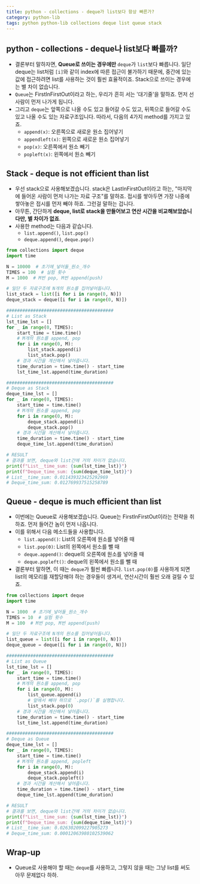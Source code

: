 ```yaml
---
title: python - collections - deque가 list보다 항상 빠른가?
category: python-lib
tags: python python-lib collections deque list queue stack
---
```


## python - collections - deque나 list보다 빠를까?

- 결론부터 말하자면, **Queue로 쓰이는 경우에만** `deque`가 `list`보다 빠릅니다. 일단 deque는 list처럼 `[i]`와 같이 index에 따른 접근이 불가하기 때문에, 중간에 있는 값에 접근하려면 list를 사용하는 것이 훨씬 효율적이죠. Stack으로 쓰이는 경우에는 별 차이 없습니다.
- `Queue`는 FirstInFirstOut이라고 하는, 우리가 흔히 서는 '대기줄'을 말하죠. 먼저 선 사람이 먼저 나가게 됩니다.
- 그리고 `deque`는 앞쪽으로 나올 수도 있고 들어갈 수도 있고, 뒤쪽으로 들어갈 수도 있고 나올 수도 있는 자료구조입니다. 따라서, 다음의 4가지 method를 가지고 있죠. 
  - `append(x)`: 오른쪽으로 새로운 원소 집어넣기
  - `appendleft(x)`: 왼쪽으로 새로운 원소 집어넣기
  - `pop(x)`: 오른쪽에서 원소 빼기
  - `popleft(x)`: 왼쪽에서 원소 빼기

## Stack - deque is not efficient than list

- 우선 stack으로 사용해보겠습니다. stack은 LastInFirstOut이라고 하는, "마지막에 들어온 사람이 먼저 나가는 자료 구조"를 말하죠. 접시를 쌓아두면 가장 나중에 쌓아놓은 접시를 먼저 빼야 하죠. 그런걸 말하는 겁니다.
- 아무튼, 간단하게 **deque, list로 stack을 만들어보고 연산 시간을 비교해보았습니다만, 별 차이가 없죠**.
- 사용한 method는 다음과 같습니다.
  - `list.append()`, `list.pop()`
  - `deque.append()`, `deque.pop()`

```python
from collections import deque
import time

N = 10000  # 초기에_넣어둘_원소_개수
TIMES = 100  # 실험 횟수
M = 1000  # M번 pop, M번 append(push)

# 일단 두 자료구조에 N개의 원소를 집어넣어둡니다.
list_stack = list([i for i in range(0, N)])
deque_stack = deque([i for i in range(0, N)])

########################################
# List as Stack
lst_time_lst = []
for _ in range(0, TIMES):
    start_time = time.time()
    # M개의 원소를 append, pop
    for i in range(0, M):
        list_stack.append(i)
        list_stack.pop()
    # 경과 시간을 계산해서 넣어줍니다.
    time_duration = time.time() - start_time
    lst_time_lst.append(time_duration)

########################################
# Deque as Stack
deque_time_lst = []
for _ in range(0, TIMES):
    start_time = time.time()
    # M개의 원소를 append, pop
    for i in range(0, M):
        deque_stack.append(i)
        deque_stack.pop()
    # 경과 시간을 계산해서 넣어줍니다.
    time_duration = time.time() - start_time
    deque_time_lst.append(time_duration)

# RESULT
# 결과를 보면, deque와 list간에 거의 차이가 없습니다.
print(f"List__time_sum: {sum(lst_time_lst)}")
print(f"Deque_time_sum: {sum(deque_time_lst)}")
# List__time_sum: 0.011439323425292969
# Deque_time_sum: 0.012769937515258789
```

## Queue - deque is much efficient than list

- 이번에는 Queue로 사용해보겠습니다. Queue는 FirstInFirstOut이라는 전략을 취하죠. 먼저 들어간 놈이 먼저 나옵니다.
- 이를 위해서 다음 메소드들을 사용합니다.
  - `list.append()`: List의 오른쪽에 원소를 넣어줄 때
  - `list.pop(0)`: List의 왼쪽에서 원소를 뺄 때
  - `deque.append()`: deque의 오른쪽에 원소를 넣어줄 때
  - `deque.popleft()`: deque의 왼쪽에서 원소를 뺄 때
- 결론부터 말하면, 이 때는 `deque`가 훨씬 빠릅니다. `list.pop(0)`를 사용하게 되면 list의 메모리를 재할당해야 하는 경우들이 생겨서, 연산시간이 훨씬 오래 걸릴 수 있죠.

```python
from collections import deque
import time

N = 1000  # 초기에_넣어둘_원소_개수
TIMES = 10  # 실험 횟수
M = 100  # M번 pop, M번 append(push)

# 일단 두 자료구조에 N개의 원소를 집어넣어둡니다.
list_queue = list([i for i in range(0, N)])
deque_queue = deque([i for i in range(0, N)])

########################################
# List as Queue
lst_time_lst = []
for _ in range(0, TIMES):
    start_time = time.time()
    # M개의 원소를 append, pop
    for i in range(0, M):
        list_queue.append(i)
        # 앞에서 빼야 하므로 `.pop()`를 실행합니다.
        list_stack.pop(0)
    # 경과 시간을 계산해서 넣어줍니다.
    time_duration = time.time() - start_time
    lst_time_lst.append(time_duration)

########################################
# Deque as Queue
deque_time_lst = []
for _ in range(0, TIMES):
    start_time = time.time()
    # M개의 원소를 append, popleft
    for i in range(0, M):
        deque_stack.append(i)
        deque_stack.popleft()
    # 경과 시간을 계산해서 넣어줍니다.
    time_duration = time.time() - start_time
    deque_time_lst.append(time_duration)

# RESULT
# 결과를 보면, deque와 list간에 거의 차이가 없습니다.
print(f"List__time_sum: {sum(lst_time_lst)}")
print(f"Deque_time_sum: {sum(deque_time_lst)}")
# List__time_sum: 0.026302099227905273
# Deque_time_sum: 0.00012063980102539062
```

## Wrap-up

- Queue로 사용해야 할 때는 `deque`를 사용하고, 그렇지 않을 때는 그냥 list를 써도 아무 문제없다 하하.
